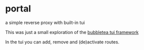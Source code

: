 # portal
a simple reverse proxy with built-in tui

This was just a small exploration of the [bubbletea tui framework](https://github.com/charmbracelet/bubbletea)

In the tui you can add, remove and (de)activate routes.
